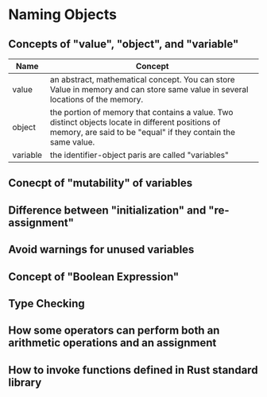 # Naming Objects

## Concepts of "value", "object", and "variable"

| Name | Concept|
| --- | --- |
| value | an abstract, mathematical concept. You can store Value in memory and can store same value in several locations of the memory. |
| object| the portion of memory that contains a value. Two distinct objects locate in different positions of memory, are said to be "equal" if they contain the same value. |
| variable | the identifier-object paris are called "variables"

## Conecpt of "mutability" of variables

## Difference between "initialization" and "re-assignment"

## Avoid warnings for unused variables

## Concept of "Boolean Expression"

## Type Checking

## How some operators can perform both an arithmetic operations and an assignment

## How to invoke functions defined in Rust standard library